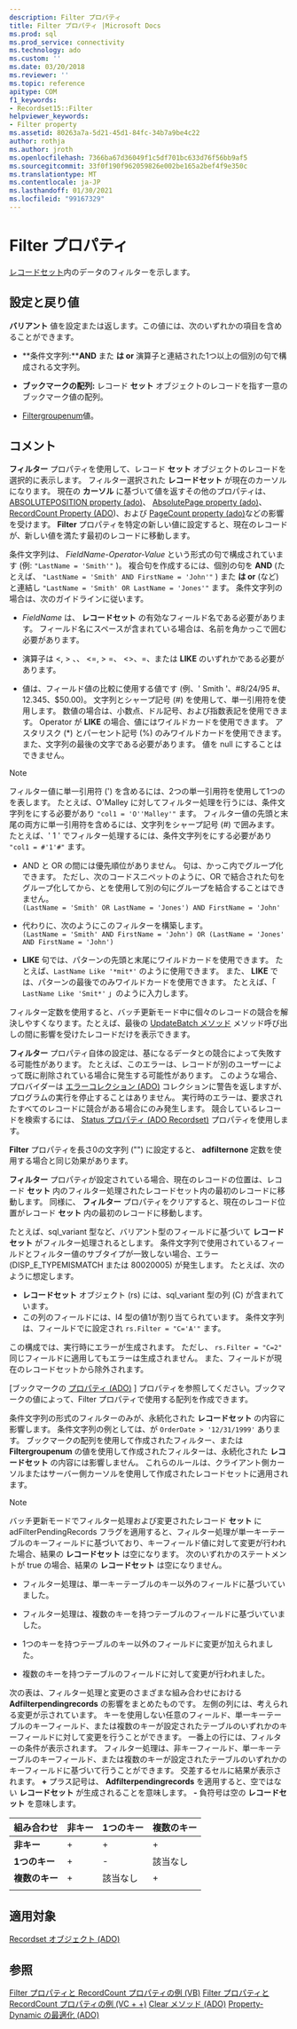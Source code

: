 ```yaml
---
description: Filter プロパティ
title: Filter プロパティ |Microsoft Docs
ms.prod: sql
ms.prod_service: connectivity
ms.technology: ado
ms.custom: ''
ms.date: 03/20/2018
ms.reviewer: ''
ms.topic: reference
apitype: COM
f1_keywords:
- Recordset15::Filter
helpviewer_keywords:
- Filter property
ms.assetid: 80263a7a-5d21-45d1-84fc-34b7a9be4c22
author: rothja
ms.author: jroth
ms.openlocfilehash: 7366ba67d36049f1c5df701bc633d76f56bb9af5
ms.sourcegitcommit: 33f0f190f962059826e002be165a2bef4f9e350c
ms.translationtype: MT
ms.contentlocale: ja-JP
ms.lasthandoff: 01/30/2021
ms.locfileid: "99167329"
---
```

# <a name="filter-property"></a>Filter プロパティ
[レコードセット](./recordset-object-ado.md)内のデータのフィルターを示します。  
  
## <a name="settings-and-return-values"></a>設定と戻り値

**バリアント** 値を設定または返します。この値には、次のいずれかの項目を含めることができます。  
  
-   **条件文字列:****AND** また **は or** 演算子と連結された1つ以上の個別の句で構成される文字列。  
  
-   **ブックマークの配列:** レコード **セット** オブジェクトのレコードを指す一意のブックマーク値の配列。  
  
-   [Filtergroupenum](./filtergroupenum.md)値。  
  
## <a name="remarks"></a>コメント

**フィルター** プロパティを使用して、レコード **セット** オブジェクトのレコードを選択的に表示します。 フィルター選択された **レコードセット** が現在のカーソルになります。 現在の **カーソル** に基づいて値を返すその他のプロパティは、 [ABSOLUTEPOSITION property (ado)](./absoluteposition-property-ado.md)、 [AbsolutePage property (ado)](./absolutepage-property-ado.md)、 [RecordCount Property (ADO](./recordcount-property-ado.md))、および [PageCount property (ado)](./pagecount-property-ado.md)などの影響を受けます。 **Filter** プロパティを特定の新しい値に設定すると、現在のレコードが、新しい値を満たす最初のレコードに移動します。
  
条件文字列は、 *FieldName-Operator-Value* という形式の句で構成されています (例: `"LastName = 'Smith'"` )。 複合句を作成するには、個別の句を **AND** (たとえば、 `"LastName = 'Smith' AND FirstName = 'John'"` ) また **は or** (など) と連結し `"LastName = 'Smith' OR LastName = 'Jones'"` ます。 条件文字列の場合は、次のガイドラインに従います。

-   *FieldName* は、 **レコードセット** の有効なフィールド名である必要があります。 フィールド名にスペースが含まれている場合は、名前を角かっこで囲む必要があります。  
  
-   演算子は \<, > 、、 \<=, > =、 <>、=、または **LIKE** のいずれかである必要があります。  
  
-   値は、フィールド値の比較に使用する値です (例、' Smith '、#8/24/95 #、12.345、$50.00)。 文字列とシャープ記号 (#) を使用して、単一引用符を使用します。 数値の場合は、小数点、ドル記号、および指数表記を使用できます。 Operator が **LIKE** の場合、値にはワイルドカードを使用できます。 アスタリスク (*) とパーセント記号 (%) のみワイルドカードを使用できます。また、文字列の最後の文字である必要があります。 値を null にすることはできません。  
  
> [!NOTE]
>  フィルター値に単一引用符 (') を含めるには、2つの単一引用符を使用して1つのを表します。 たとえば、O'Malley に対してフィルター処理を行うには、条件文字列をにする必要があり `"col1 = 'O''Malley'"` ます。 フィルター値の先頭と末尾の両方に単一引用符を含めるには、文字列をシャープ記号 (#) で囲みます。 たとえば、' 1 ' でフィルター処理するには、条件文字列をにする必要があり `"col1 = #'1'#"` ます。  
  
-   AND と OR の間には優先順位がありません。 句は、かっこ内でグループ化できます。 ただし、次のコードスニペットのように、OR で結合された句をグループ化してから、とを使用して別の句にグループを結合することはできません。  
 `(LastName = 'Smith' OR LastName = 'Jones') AND FirstName = 'John'`  
  
-   代わりに、次のようにこのフィルターを構築します。  
 `(LastName = 'Smith' AND FirstName = 'John') OR (LastName = 'Jones' AND FirstName = 'John')`  
  
-   **LIKE** 句では、パターンの先頭と末尾にワイルドカードを使用できます。 たとえば、`LastName Like '*mit*'` のように使用できます。 また、 **LIKE** では、パターンの最後でのみワイルドカードを使用できます。 たとえば、「 `LastName Like 'Smit*'` 」のように入力します。  
  
 フィルター定数を使用すると、バッチ更新モード中に個々のレコードの競合を解決しやすくなります。たとえば、最後の [UpdateBatch メソッド](./updatebatch-method.md) メソッド呼び出しの間に影響を受けたレコードだけを表示できます。  
  
**フィルター** プロパティ自体の設定は、基になるデータとの競合によって失敗する可能性があります。 たとえば、このエラーは、レコードが別のユーザーによって既に削除されている場合に発生する可能性があります。 このような場合、プロバイダーは [エラーコレクション (ADO)](./errors-collection-ado.md) コレクションに警告を返しますが、プログラムの実行を停止することはありません。 実行時のエラーは、要求されたすべてのレコードに競合がある場合にのみ発生します。 競合しているレコードを検索するには、 [Status プロパティ (ADO Recordset)](./status-property-ado-recordset.md) プロパティを使用します。  
  
**Filter** プロパティを長さ0の文字列 ("") に設定すると、 **adfilternone** 定数を使用する場合と同じ効果があります。
  
**フィルター** プロパティが設定されている場合、現在のレコードの位置は、レコード **セット** 内のフィルター処理されたレコードセット内の最初のレコードに移動します。 同様に、 **フィルター** プロパティをクリアすると、現在のレコード位置がレコード **セット** 内の最初のレコードに移動します。

たとえば、sql_variant 型など、バリアント型のフィールドに基づいて **レコードセット** がフィルター処理されるとします。 条件文字列で使用されているフィールドとフィルター値のサブタイプが一致しない場合、エラー (DISP_E_TYPEMISMATCH または 80020005) が発生します。 たとえば、次のように想定します。

- **レコードセット** オブジェクト (rs) には、sql_variant 型の列 (C) が含まれています。
- この列のフィールドには、I4 型の値1が割り当てられています。 条件文字列は、フィールドでに設定され `rs.Filter = "C='A'"` ます。

この構成では、実行時にエラーが生成されます。 ただし、 `rs.Filter = "C=2"` 同じフィールドに適用してもエラーは生成されません。 また、フィールドが現在のレコードセットから除外されます。

[ブックマークの [プロパティ (ADO)](./bookmark-property-ado.md) ] プロパティを参照してください。ブックマークの値によって、Filter プロパティで使用する配列を作成できます。

条件文字列の形式のフィルターのみが、永続化された **レコードセット** の内容に影響します。 条件文字列の例としては、が `OrderDate > '12/31/1999'` あります。 ブックマークの配列を使用して作成されたフィルター、または **Filtergroupenum** の値を使用して作成されたフィルターは、永続化された **レコードセット** の内容には影響しません。 これらのルールは、クライアント側カーソルまたはサーバー側カーソルを使用して作成されたレコードセットに適用されます。
  
> [!NOTE]
>  バッチ更新モードでフィルター処理および変更されたレコード **セット** に adFilterPendingRecords フラグを適用すると、フィルター処理が単一キーテーブルのキーフィールドに基づいており、キーフィールド値に対して変更が行われた場合、結果の **レコードセット** は空になります。 次のいずれかのステートメントが true の場合、結果の **レコードセット** は空になりません。  
  
-   フィルター処理は、単一キーテーブルのキー以外のフィールドに基づいていました。  
  
-   フィルター処理は、複数のキーを持つテーブルのフィールドに基づいていました。  
  
-   1つのキーを持つテーブルのキー以外のフィールドに変更が加えられました。  
  
-   複数のキーを持つテーブルのフィールドに対して変更が行われました。  
  
次の表は、フィルター処理と変更のさまざまな組み合わせにおける **Adfilterpendingrecords** の影響をまとめたものです。 左側の列には、考えられる変更が示されています。 キーを使用しない任意のフィールド、単一キーテーブルのキーフィールド、または複数のキーが設定されたテーブルのいずれかのキーフィールドに対して変更を行うことができます。 一番上の行には、フィルターの条件が表示されます。 フィルター処理は、非キーフィールド、単一キーテーブルのキーフィールド、または複数のキーが設定されたテーブルのいずれかのキーフィールドに基づいて行うことができます。 交差するセルに結果が表示されます。 **+** プラス記号は、 **Adfilterpendingrecords** を適用すると、空ではない **レコードセット** が生成されることを意味します。 **-** 負符号は空の **レコードセット** を意味します。  
  
|組み合わせ|非キー|1つのキー|複数のキー|
|-|--------------|----------------|-------------------|
|**非キー**|+|+|+|
|**1つのキー**|+|-|該当なし|
|**複数のキー**|+|該当なし|+|
|||||
  
## <a name="applies-to"></a>適用対象

[Recordset オブジェクト (ADO)](./recordset-object-ado.md)  
  
## <a name="see-also"></a>参照

[Filter プロパティと RecordCount プロパティの例 (VB)](./filter-and-recordcount-properties-example-vb.md) 
[Filter プロパティと RecordCount プロパティの例 (VC + +)](./filter-and-recordcount-properties-example-vc.md) 
[Clear メソッド (ADO)](./clear-method-ado.md) 
[Property-Dynamic の最適化 (ADO)](./optimize-property-dynamic-ado.md)